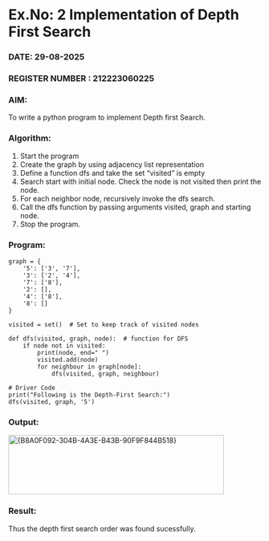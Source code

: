 # Ex.No: 2  Implementation of Depth First Search
### DATE: 29-08-2025                                                                        
### REGISTER NUMBER : 212223060225
### AIM: 
To write a python program to implement Depth first Search. 
### Algorithm:
1. Start the program
2. Create the graph by using adjacency list representation
3. Define a function dfs and take the set “visited” is empty 
4. Search start with initial node. Check the node is not visited then print the node.
5. For each neighbor node, recursively invoke the dfs search.
6. Call the dfs function by passing arguments visited, graph and starting node.
7. Stop the program.
### Program:
```
graph = {
    '5': ['3', '7'],
    '3': ['2', '4'],
    '7': ['8'],
    '2': [],
    '4': ['8'],
    '8': []
}

visited = set()  # Set to keep track of visited nodes

def dfs(visited, graph, node):  # function for DFS
    if node not in visited:
        print(node, end=" ")
        visited.add(node)
        for neighbour in graph[node]:
            dfs(visited, graph, neighbour)

# Driver Code
print("Following is the Depth-First Search:")
dfs(visited, graph, '5')
```











### Output:
<img width="429" height="118" alt="{B8A0F092-304B-4A3E-B43B-90F9F844B518}" src="https://github.com/user-attachments/assets/c56234e5-8751-4a4b-afe7-52c6c4337ff3" />



### Result:
Thus the depth first search order was found sucessfully.
